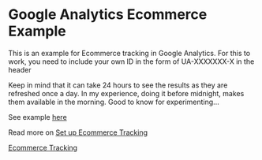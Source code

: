 # Google Analytics Ecommerce Example

This is an example for Ecommerce tracking in Google Analytics. 
For this to work, you need to include your own ID in the form of UA-XXXXXXX-X in the header

Keep in mind that it can take 24 hours to see the results as they are refreshed once a day.
In my experience, doing it before midnight, makes them available in the morning. 
Good to know for experimenting...

See example [here](https://skocic.github.io/ga/)

Read more on [Set up Ecommerce Tracking](https://support.google.com/analytics/answer/1009612?hl=en)

[Ecommerce Tracking](https://developers.google.com/analytics/devguides/collection/analyticsjs/ecommerce)
